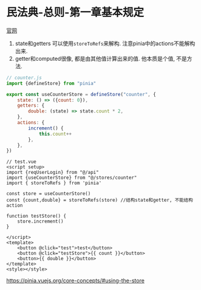 # 民法典-总则-第一章基本规定

[官网](https://pinia.vuejs.org/)

1. state和getters 可以使用`storeToRefs`来解构. 注意pinia中的actions不能解构出来.
2. getter和computed很像, 都是由其他值计算出来的值. 他本质是个值, 不是方法.


```js
// counter.js
import {defineStore} from "pinia"

export const useCounterStore = defineStore("counter", {
    state: () => ({count: 0}),
    getters: {
        double: (state) => state.count * 2,
    },
    actions: {
        increment() {
            this.count++
        },
    },
})
```

```vue
// test.vue
<script setup>
import {reqUserLogin} from "@/api"
import {useCounterStore} from "@/stores/counter"
import { storeToRefs } from 'pinia'

const store = useCounterStore()
const {count,double} = storeToRefs(store) //结构state和getter, 不能结构action

function testStore() { 
    store.increment()
}

</script>
<template>
    <button @click="test">test</button>
    <button @click="testStore">{{ count }}</button>
    <button>{{ double }}</button>
</template>
<style></style>
```



https://pinia.vuejs.org/core-concepts/#using-the-store